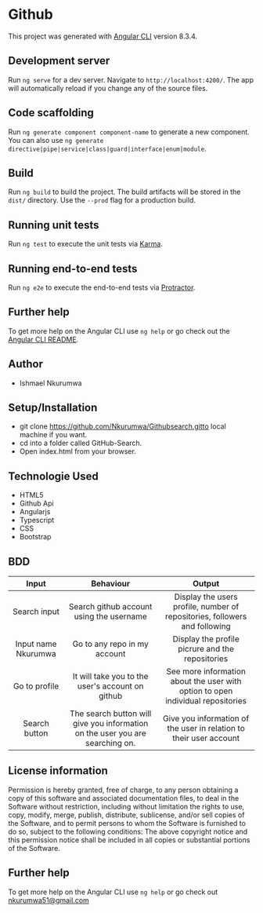 # Github
This project was generated with [Angular CLI](https://github.com/angular/angular-cli) version 8.3.4.
## Development server
Run `ng serve` for a dev server. Navigate to `http://localhost:4200/`. The app will automatically reload if you change any of the source files.
## Code scaffolding
Run `ng generate component component-name` to generate a new component. You can also use `ng generate directive|pipe|service|class|guard|interface|enum|module`.
## Build
Run `ng build` to build the project. The build artifacts will be stored in the `dist/` directory. Use the `--prod` flag for a production build.
## Running unit tests
Run `ng test` to execute the unit tests via [Karma](https://karma-runner.github.io).
## Running end-to-end tests
Run `ng e2e` to execute the end-to-end tests via [Protractor](http://www.protractortest.org/).
## Further help
To get more help on the Angular CLI use `ng help` or go check out the [Angular CLI README](https://github.com/angular/angular-cli/blob/master/README.md).
## Author
* Ishmael Nkurumwa
## Setup/Installation
* git clone https://github.com/Nkurumwa/Githubsearch.gitto local machine if you want.
* cd into a folder called GitHub-Search.
* Open index.html from your browser.
## Technologie Used
* HTML5
* Github Api
* Angularjs
* Typescript
* CSS
* Bootstrap
## BDD
 
 |Input            |  Behaviour             |       Output       |
| :----------------------:|:---------------:|:------------:|
|Search  input        | Search github account using the username |Display the users profile, number of repositories, followers and following
| Input name Nkurumwa| Go to any repo in my account | Display the profile picrure and the repositories
|Go to profile|It will take you to the user's account on github| See more information about the user  with option to open individual repositories
|Search button| The search button will give you information on the user you are searching on.| Give you information of the user in relation to their user account

## License information
Permission is hereby granted, free of charge, to any person obtaining a copy of this software and associated documentation files, to deal in the Software without restriction, including without limitation the rights to use, copy, modify, merge, publish, distribute, sublicense, and/or sell copies of the Software, and to permit persons to whom the Software is furnished to do so, subject to the following conditions:
The above copyright notice and this permission notice shall be included in all copies or substantial portions of the Software.

## Further help

To get more help on the Angular CLI use `ng help` or go check out nkurumwa51@gmail.com


